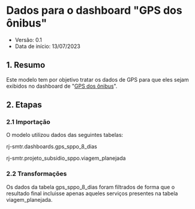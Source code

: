# Dados para o dashboard "GPS dos ônibus"
* Versão: 0.1
* Data de início: 13/07/2023


## 1. Resumo

Este modelo tem por objetivo tratar os dados de GPS para que eles sejam exibidos no dashboard de "[GPS dos ônibus](https://app.powerbi.com/view?r=eyJrIjoiZTljNzIxNTAtN2QxZS00OTczLThjMjUtNWY1NjdjZWVlODZmIiwidCI6IjkwNzI2YWVlLWQwMmMtNDlmZS05ODlmLTQ1ZGVmM2QwNjlkYyJ9)".


## 2. Etapas

### 2.1 Importação
O modelo utilizou dados das seguintes tabelas:

rj-smtr.dashboards.gps_sppo_8_dias

rj-smtr.projeto_subsidio_sppo.viagem_planejada

### 2.2 Transformações
Os dados da tabela gps_sppo_8_dias foram filtrados de forma que o resultado final incluisse apenas aqueles serviços presentes na tabela viagem_planejada.
